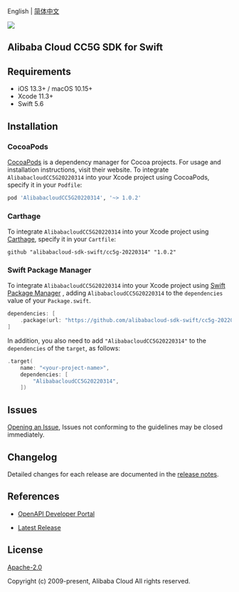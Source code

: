 English | [简体中文](README-CN.md)

![](https://aliyunsdk-pages.alicdn.com/icons/AlibabaCloud.svg)

## Alibaba Cloud CC5G SDK for Swift

## Requirements

- iOS 13.3+ / macOS 10.15+
- Xcode 11.3+
- Swift 5.6

## Installation

### CocoaPods

[CocoaPods](https://cocoapods.org) is a dependency manager for Cocoa projects. For usage and installation instructions, visit their website. To integrate `AlibabacloudCC5G20220314` into your Xcode project using CocoaPods, specify it in your `Podfile`:

```ruby
pod 'AlibabacloudCC5G20220314', '~> 1.0.2'
```

### Carthage

To integrate `AlibabacloudCC5G20220314` into your Xcode project using [Carthage](https://github.com/Carthage/Carthage), specify it in your `Cartfile`:

```ogdl
github "alibabacloud-sdk-swift/cc5g-20220314" "1.0.2"
```

### Swift Package Manager

To integrate `AlibabacloudCC5G20220314` into your Xcode project using [Swift Package Manager](https://swift.org/package-manager/) , adding `AlibabacloudCC5G20220314` to the `dependencies` value of your `Package.swift`.

```swift
dependencies: [
    .package(url: "https://github.com/alibabacloud-sdk-swift/cc5g-20220314.git", from: "1.0.2")
]
```

In addition, you also need to add `"AlibabacloudCC5G20220314"` to the `dependencies` of the `target`, as follows:

```swift
.target(
    name: "<your-project-name>",
    dependencies: [
        "AlibabacloudCC5G20220314",
    ])
```

## Issues

[Opening an Issue](https://github.com/alibabacloud-sdk-swift/cc5g-20220314/issues/new), Issues not conforming to the guidelines may be closed immediately.

## Changelog

Detailed changes for each release are documented in the [release notes](./ChangeLog.txt).

## References

* [OpenAPI Developer Portal](https://next.api.alibabacloud.com/home)
- [Latest Release](https://github.com/alibabacloud-sdk-swift/cc5g-20220314)

## License

[Apache-2.0](http://www.apache.org/licenses/LICENSE-2.0)

Copyright (c) 2009-present, Alibaba Cloud All rights reserved.
